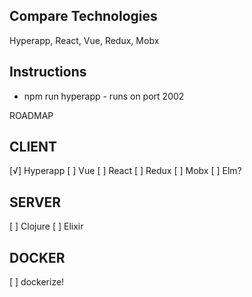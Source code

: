 Compare Technologies
---------------
Hyperapp, React, Vue, Redux, Mobx

Instructions
---------------

* npm run hyperapp - runs on port 2002

ROADMAP

CLIENT
---------------
[√] Hyperapp
[ ] Vue
[ ] React
[ ] Redux
[ ] Mobx
[ ] Elm?

SERVER
---------------
[ ] Clojure
[ ] Elixir

DOCKER
---------------
[ ] dockerize!


